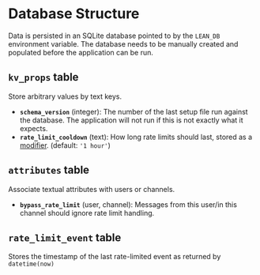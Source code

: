 # Database Structure

Data is persisted in an SQLite database pointed to by the `LEAN_DB` environment variable. The database needs to be manually created and populated before the application can be run.

## `kv_props` table

Store arbitrary values by text keys.

- **`schema_version`** (integer): The number of the last setup file run against the database. The application will not run if this is not exactly what it expects.
- **`rate_limit_cooldown`** (text): How long rate limits should last, stored as a [modifier](https://sqlite.org/lang_datefunc.html#modifiers). (default: `'1 hour'`)

## `attributes` table

Associate textual attributes with users or channels.

- **`bypass_rate_limit`** (user, channel): Messages from this user/in this channel should ignore rate limit handling.

## `rate_limit_event` table

Stores the timestamp of the last rate-limited event as returned by `datetime(now)`
